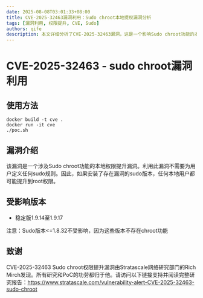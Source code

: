 ```yaml
---
date: 2025-08-08T03:01:33+08:00
title: CVE-2025-32463漏洞利用：Sudo chroot本地提权漏洞分析
tags: [漏洞利用, 权限提升, CVE, Sudo]
authors: qife
description: 本文详细分析了CVE-2025-32463漏洞，这是一个影响Sudo chroot功能的本地权限提升漏洞，涉及版本1.9.14至1.9.17，并提供了PoC利用方法。
---
```


# CVE-2025-32463 - sudo chroot漏洞利用

## 使用方法
```
docker build -t cve .
docker run -it cve
./poc.sh
```

## 漏洞介绍
该漏洞是一个涉及Sudo chroot功能的本地权限提升漏洞。利用此漏洞不需要为用户定义任何sudo规则。因此，如果安装了存在漏洞的sudo版本，任何本地用户都可能提升到root权限。

## 受影响版本
- 稳定版1.9.14至1.9.17

注意：Sudo版本<=1.8.32不受影响，因为这些版本不存在chroot功能

## 致谢
CVE-2025-32463 Sudo chroot权限提升漏洞由Stratascale网络研究部门的Rich Mirch发现。所有研究和PoC的功劳都归于他。请访问以下链接支持并阅读完整研究报告：https://www.stratascale.com/vulnerability-alert-CVE-2025-32463-sudo-chroot